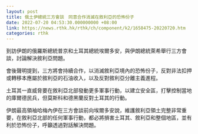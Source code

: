 ```yaml
---
layout: post
title: 俄土伊總統三方會談　同意合作消滅在敘利亞的恐怖份子
date: 2022-07-20 04:53:30.000000000 +08:00
link: https://news.rthk.hk/rthk/ch/component/k2/1658475-20220720.htm
categories: rthk
---
```


到訪伊朗的俄羅斯總統普京和土耳其總統埃爾多安，與伊朗總統萊希舉行三方會談，討論解決敘利亞問題。

會後聲明提到，三方將會持續合作，以消滅敘利亞境內的恐怖份子，反對非法扣押或轉移本應屬於敘利亞的石油收入，以及反對敘利亞分離主義進程。

土耳其一直威脅要在敘利亞北部發動更多軍事行動，以建立安全區，打擊控制當地的庫爾德民兵，但莫斯科和德黑蘭反對土耳其的行動。

伊朗最高領袖哈梅內伊在三方會談前向埃爾多安說，維護敘利亞領土完整非常重要，在敘利亞北部的任何軍事行動，都必將損害土耳其、敘利亞和整個地區，並有利於恐怖份子，呼籲透過對話解決問題。
